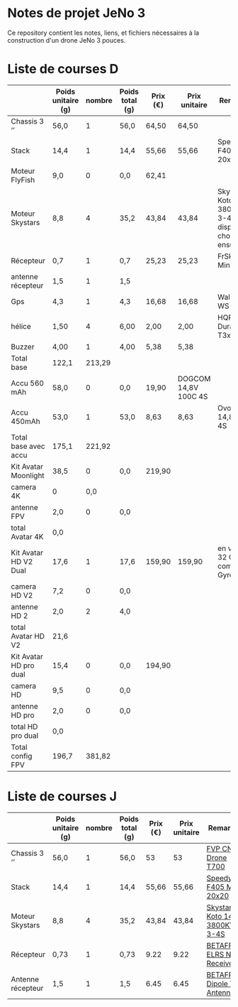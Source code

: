 # Notes de projet JeNo 3

Ce repository contient les notes, liens, et fichiers nécessaires à la construction d'un drone JeNo 3 pouces.

# Liste de courses D

| | Poids unitaire (g) | nombre | Poids total (g) | Prix (€) | Prix unitaire | Remarque |
|-|--------------------|--------|-----------------|----------|---------------|----------|
|Chassis 3 ‘’ | 56,0 | 1 | 56,0 | 64,50 | 64,50 |
|Stack | 14,4 |1| 14,4 |55,66| 55,66| SpeedyBee F405 Mini 20x20
|Moteur FlyFish | 9,0 |0 |0,0| 62,41
|Moteur Skystars | 8,8| 4 |35,2 |43,84| 43,84 |Skystars Koto 1404 3800KV 3-4S non dispo mais choix ensuite
|Récepteur | 0,7 |1 |0,7 |25,23 |25,23 |FrSky R9 Mini-OTA
|antenne récepteur | 1,5| 1| 1,5
|Gps | 4,3 |1| 4,3| 16,68| 16,68| Walksnail WS-M181
|hélice | 1,50 |4 |6,00| 2,00| 2,00 |HQProp Durable T3x3x3
|Buzzer | 4,00 |1 |4,00 |5,38 |5,38
|Total base | 122,1 |213,29
|Accu 560 mAh | 58,0 |0| 0,0| 19,90| DOGCOM 14,8V 100C 4S
|Accu 450mAh | 53,0 |1| 53,0| 8,63| 8,63| Ovonic 14,8V 80C 4S
|Total base avec accu |175,1 |221,92
|Kit Avatar Moonlight | 38,5 |0 |0,0 |219,90
|camera 4K | 0 |0,0
|antenne FPV | 2,0 |0 |0,0
|total Avatar 4K |0,0
| Kit Avatar HD V2 Dual | 17,6| 1 |17,6 |159,90| 159,90 |en version 32 Go compat Gyroflow
|camera HD V2 | 7,2 |0| 0,0
|antenne HD 2 | 2,0| 2 |4,0
|total Avatar HD V2 | 21,6
|Kit Avatar HD pro dual | 15,4| 0| 0,0 |194,90
|camera HD| 9,5| 0| 0,0
|antenne HD pro| 2,0| 0| 0,0
|total HD pro dual| 0,0
|Total config FPV| 196,7 |381,82

# Liste de courses J

| | Poids unitaire (g) | nombre | Poids total (g) | Prix (€) | Prix unitaire | Remarque |
|-|--------------------|--------|-----------------|----------|---------------|----------|
|Chassis 3 ‘’ | 56,0 | 1 | 56,0 | 53 | 53 | [FVP CNC Drone T700](https://fpvcncdrone.com/product/jeno-3-unibody/)
|Stack | 14,4 |1| 14,4 |55,66| 55,66| [SpeedyBee F405 Mini 20x20](https://www.speedybee.com/speedybee-f405-mini-bls-35a-20x20-stack/)
|Moteur Skystars | 8,8| 4 |35,2 |43,84| 43,84 |[Skystars Koto 1404 3800KV 3-4S](https://fr.aliexpress.com/item/1005002967385400.html)
|Récepteur | 0,73 |1 |0,73 | 9.22 |9.22 | [BETAFPV ELRS Nano Receiver](https://betafpv.com/products/elrs-nano-receiver)
|Antenne récepteur | 1,5| 1| 1,5| 6.45 | 6.45 | [BETAFPV Dipole T Antenna](https://betafpv.com/products/betafpv-t-antenna-for-receiver?variant=39417052201094)
